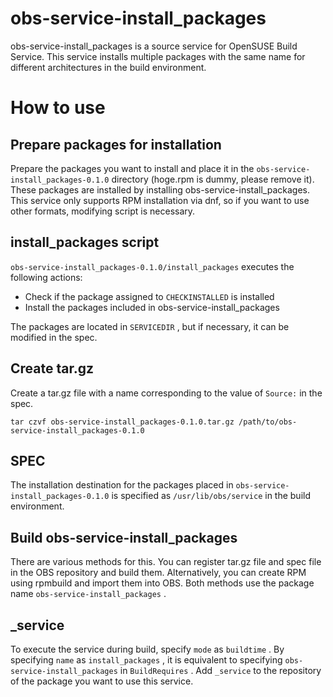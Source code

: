 # obs-service-install_packages

obs-service-install_packages is a source service for OpenSUSE Build Service. This service installs multiple packages with the same name for different architectures in the build environment. 

# How to use

## Prepare packages for installation

Prepare the packages you want to install and place it in the `obs-service-install_packages-0.1.0` directory (hoge.rpm is dummy, please remove it). These packages are installed by installing obs-service-install_packages. This service only supports RPM installation via dnf, so if you want to use other formats, modifying script is necessary.

## install_packages script

`obs-service-install_packages-0.1.0/install_packages` executes the following actions: 

- Check if the package assigned to `CHECKINSTALLED` is installed
- Install the packages included in obs-service-install_packages

The packages are located in `SERVICEDIR` , but if necessary, it can be modified in the spec.

## Create tar.gz

Create a tar.gz file with a name corresponding to the value of `Source:` in the spec.

```
tar czvf obs-service-install_packages-0.1.0.tar.gz /path/to/obs-service-install_packages-0.1.0
```

## SPEC

The installation destination for the packages placed in `obs-service-install_packages-0.1.0` is specified as `/usr/lib/obs/service` in the build environment.

## Build obs-service-install_packages

There are various methods for this. You can register tar.gz file and spec file in the OBS repository and build them. Alternatively, you can create RPM using rpmbuild and import them into OBS. Both methods use the package name `obs-service-install_packages` .

## _service

To execute the service during build, specify `mode` as `buildtime` . By specifying `name` as `install_packages` , it is equivalent to specifying `obs-service-install_packages` in `BuildRequires` . Add `_service` to the repository of the package you want to use this service.
